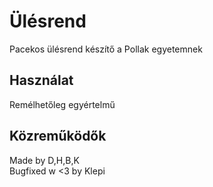 # Ülésrend

Pacekos ülésrend készítő a Pollak egyetemnek

## Használat
Remélhetőleg egyértelmű
## Közreműködők

Made by D,H,B,K  
Bugfixed w <3 by Klepi

